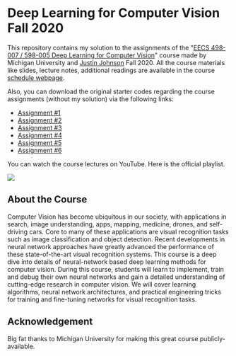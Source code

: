 # Deep Learning for Computer Vision Fall 2020
This repository contains my solution to the assignments of the "[EECS 498-007 / 598-005 Deep Learning for Computer Vision](https://web.eecs.umich.edu/~justincj/teaching/eecs498/FA2020/)" course made by Michigan University and [Justin Johnson](https://web.eecs.umich.edu/~justincj/) Fall 2020. All the course materials like slides, lecture notes, additional readings are available in the course [schedule webpage](https://web.eecs.umich.edu/~justincj/teaching/eecs498/FA2020/schedule.html).


Also, you can download the original starter codes regarding the course assignments (without my solution) via the following links:

- [Assignment #1](https://web.eecs.umich.edu/~justincj/teaching/eecs498/FA2020/assignments/A1.zip)
- [Assignment #2](https://web.eecs.umich.edu/~justincj/teaching/eecs498/FA2020/assignments/A2.zip)
- [Assignment #3](https://web.eecs.umich.edu/~justincj/teaching/eecs498/FA2020/assignments/A3.zip)
- [Assignment #4](https://web.eecs.umich.edu/~justincj/teaching/eecs498/FA2020/assignments/A4.zip)
- [Assignment #5](https://web.eecs.umich.edu/~justincj/teaching/eecs498/FA2020/assignments/A5.zip)
- [Assignment #6](https://web.eecs.umich.edu/~justincj/teaching/eecs498/FA2020/assignments/A6.zip)

You can watch the course lectures on YouTube. Here is the official playlist.

[![](https://i.ibb.co/1LbJT6J/michigan-course.png)](https://www.youtube.com/playlist?list=PL5-TkQAfAZFbzxjBHtzdVCWE0Zbhomg7r)


## About the Course

Computer Vision has become ubiquitous in our society, with applications in search, image understanding, apps, mapping, medicine, drones, and self-driving cars. Core to many of these applications are visual recognition tasks such as image classification and object detection. Recent developments in neural network approaches have greatly advanced the performance of these state-of-the-art visual recognition systems. This course is a deep dive into details of neural-network based deep learning methods for computer vision. During this course, students will learn to implement, train and debug their own neural networks and gain a detailed understanding of cutting-edge research in computer vision. We will cover learning algorithms, neural network architectures, and practical engineering tricks for training and fine-tuning networks for visual recognition tasks.
 
## Acknowledgement

Big fat thanks to Michigan University for making this great course publicly-available.

